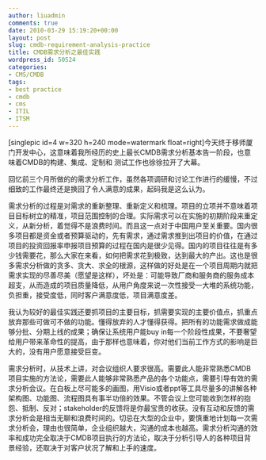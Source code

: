 ```yaml
---
author: liuadmin
comments: true
date: 2010-03-29 15:19:20+00:00
layout: post
slug: cmdb-requirement-analysis-practice
title: CMDB需求分析之最佳实践
wordpress_id: 50524
categories:
- CMS/CMDB
tags:
- best practice
- cmdb
- cms
- ITIL
- ITSM
---
```


[singlepic id=4 w=320 h=240 mode=watermark  float=right]今天终于移师厦门开发中心，这意味着我所经历的史上最长CMDB需求分析基本告一阶段，也意味着CMDB的构建、集成、定制和 测试工作也徐徐拉开了大幕。

回忆前三个月所做的的需求分析工作，虽然各项调研和讨论工作进行的缓慢，不过细致的工作最终还是换回了令人满意的成果，起码我是这么认为。

需求分析的过程是对需求的重新整理、重新定义和梳理。项目的立项并不意味着项目目标树立的精准，项目范围控制的合理。实际需求可以在实施的初期阶段来重定义，从新分析，着觉得不是浪费时间。而且这一点对于中国用户至关重要。国内很多项目都是资金或者预算驱动的，先有需求，通过需求推到出项目的价值，在通过项目的投资回报率申报项目预算的过程在国内是很少见得。国内的项目往往是有多少钱需要花，那么大家在来看，如何把需求花到极致，达到最大的产出。这也是很多需求分析做的贪多、贪大、求全的根源，这样做的好处是在一个项目周期内就把需求实现的尽善尽美（愿望是这样），坏处是：可能导致厂商和服务商的服务成本超支，从而造成的项目质量降低，从用户角度来说一次性接受一大堆的系统功能，负担重，接受度低，同时客户满意度低，项目满意度差。

我认为较好的最佳实践还要抓项目的主要目标，抓需要实现的主要价值点，抓重点放弃那些可做可不做的功能。懂得放弃的人才懂得获得。把所有的功能需求做成能够分批、分期上线的成果；确保让系统用户能buy in每一个阶段性成果，不要奢望给用户带来革命性的提高，由于那样也意味着，你对他们当前工作方式的影响是巨大的，没有用户愿意接受巨变。

需求分析时，从技术上讲，对会议组织人要求很高。需要此人能非常熟悉CMDB项目实施的方法论，需要此人能够非常熟悉产品的各个功能点，需要引导有效的需求分析会议。在白板上尽可能多的画图，用Visio或者ppt等工具尽量多的讲解各种架构图、功能图、流程图具有事半功倍的效果。不管会议上您可能收到怎样的抱怨、抵制、反对；stakeholder的反馈将是你最宝贵的收获。没有互动和反馈的需求分析会是相当无聊和浪费时间的。切忌在大型的企业中，要慎重地计划每一次需求分析会，理由也很简单，企业组织越大，沟通的成本也越高。需求分析沟通的效率和成功完全取决于CMDB项目执行的方法论，取决于分析引导人的各种项目背景经验，还取决于对客户状况了解和上手的速度。
